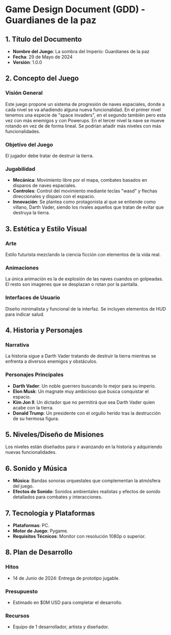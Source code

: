 # Game Design Document (GDD) - Guardianes de la paz

## 1. Título del Documento
- **Nombre del Juego**: La sombra del Imperio: Guardianes de la paz
- **Fecha**: 29 de Mayo de 2024
- **Versión**: 1.0.0

## 2. Concepto del Juego
### Visión General
Este juego propone un sistema de progresión de naves espaciales, donde a cada nivel se va añadiendo alguna nueva funcionalidad.
En el primer nivel tenemos una especie de "space invaders", en el segundo también pero esta vez con más enemigos y con Powerups.
En el tercer nivel la nave se mueve rotando en vez de de forma lineal.
Se podrían añadir más niveles con más funcionalidades.

### Objetivo del Juego
El jugador debe tratar de destruir la tierra.

### Jugabilidad
- **Mecánica**: Movimiento libre por el mapa, combates basados en disparos de naves espaciales.
- **Controles**: Control del movimiento mediante teclas "wasd" y flechas direccionales y disparo con el espacio.
- **Innovación**: Se plantea como protagonista al que se entiende como villano, Darth Vader, siendo los rivales aquellos que tratan de evitar que destruya la tierra.

## 3. Estética y Estilo Visual
### Arte
Estilo futurista mezclando la ciencia ficción con elementos de la vida real. 

### Animaciones
La única animación es la de explosión de las naves cuandos on golpeadas. El resto son imagenes que se desplazan o rotan por la pantalla.

### Interfaces de Usuario
Diseño minimalista y funcional de la interfaz. Se incluyen elementos de HUD para indicar salud.

## 4. Historia y Personajes
### Narrativa
La historia sigue a Darth Vader tratando de destruir la tierra mientras se enfrenta a diversos enemigos y obstáculos.

### Personajes Principales
- **Darth Vader**: Un noble guerrero buscando lo mejor para su imperio.
- **Elon Musk**: Un magnate muy ambicioso que busca conquistar el espacio.
- **Kim Jon Il**: Un dictador que no permitirá que sea Darth Vader quien acabe con la tierra.
- **Donald Trump**: Un presidente con el orgullo herido tras la destrucción de su hermosa figura.

## 5. Niveles/Diseño de Misiones
Los niveles están diseñados para ir avanzando en la historia y adquiriendo nuevas funcionalidades.

## 6. Sonido y Música
- **Música**: Bandas sonoras orquestales que complementan la atmósfera del juego.
- **Efectos de Sonido**: Sonidos ambientales realistas y efectos de sonido detallados para combates y interacciones.

## 7. Tecnología y Plataformas
- **Plataformas**: PC.
- **Motor de Juego**: Pygame.
- **Requisitos Técnicos**: Monitor con resolución 1080p o superior.

## 8. Plan de Desarrollo
### Hitos
- 14 de Junio de 2024: Entrega de prototipo jugable.

### Presupuesto
- Estimado en $0M USD para completar el desarrollo.

### Recursos
- Equipo de 1 desarrollador, artista y diseñador.

